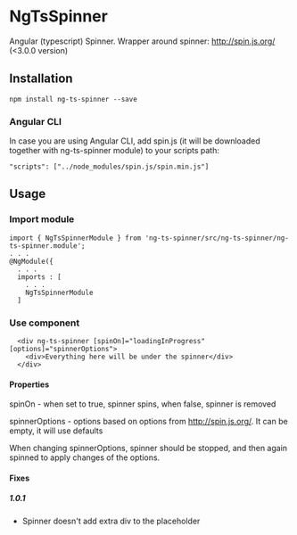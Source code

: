 # NgTsSpinner

Angular (typescript) Spinner. Wrapper around spinner: http://spin.js.org/ (<3.0.0 version)

## Installation

`npm install ng-ts-spinner --save`

### Angular CLI

In case you are using Angular CLI, add spin.js (it will be downloaded together with ng-ts-spinner module) to your scripts path:

`"scripts": ["../node_modules/spin.js/spin.min.js"]`

## Usage

### Import module

```
import { NgTsSpinnerModule } from 'ng-ts-spinner/src/ng-ts-spinner/ng-ts-spinner.module';
. . .
@NgModule({
  . . .
  imports : [
    . . .
    NgTsSpinnerModule
  ]
```

### Use component
```
  <div ng-ts-spinner [spinOn]="loadingInProgress" [options]="spinnerOptions">
    <div>Everything here will be under the spinner</div>
  </div>
```

#### Properties
spinOn - when set to true, spinner spins, when false, spinner is removed

spinnerOptions - options based on options from http://spin.js.org/. It can be empty, it will use defaults

When changing spinnerOptions, spinner should be stopped, and then again spinned to apply changes of the options.


#### Fixes
##### 1.0.1 
* Spinner doesn't add extra div to the placeholder
